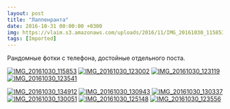 ```yaml
---
layout: post
title: "Лаппенранта"
date: 2016-10-31 00:00:00 +0300
img: https://vlaim.s3.amazonaws.com/uploads/2016/11/IMG_20161030_115853.jpg
tags: [Imported]
---
```


Рандомные фотки с телефона, достойные отдельного поста.

[![IMG_20161030_115853](https://vlaim.s3.amazonaws.com/uploads/2016/11/IMG_20161030_115853.jpg)](https://vlaim.s3.amazonaws.com/uploads/2016/11/IMG_20161030_115853.jpg) [![IMG_20161030_123002](https://vlaim.s3.amazonaws.com/uploads/2016/11/IMG_20161030_123002.jpg)](https://vlaim.s3.amazonaws.com/uploads/2016/11/IMG_20161030_123002.jpg) [![IMG_20161030_123119](https://vlaim.s3.amazonaws.com/uploads/2016/11/IMG_20161030_123119.jpg)](https://vlaim.s3.amazonaws.com/uploads/2016/11/IMG_20161030_123119.jpg) [![IMG_20161030_123541](https://vlaim.s3.amazonaws.com/uploads/2016/11/IMG_20161030_123541.jpg)](https://vlaim.s3.amazonaws.com/uploads/2016/11/IMG_20161030_123541.jpg)

[![IMG_20161030_134912](https://vlaim.s3.amazonaws.com/uploads/2016/11/IMG_20161030_134912.jpg)](https://vlaim.s3.amazonaws.com/uploads/2016/11/IMG_20161030_134912.jpg) [![IMG_20161030_130943](https://vlaim.s3.amazonaws.com/uploads/2016/11/IMG_20161030_130943.jpg)](https://vlaim.s3.amazonaws.com/uploads/2016/11/IMG_20161030_130943.jpg) [![IMG_20161030_130337](https://vlaim.s3.amazonaws.com/uploads/2016/11/IMG_20161030_130337.jpg)](https://vlaim.s3.amazonaws.com/uploads/2016/11/IMG_20161030_130337.jpg) [![IMG_20161030_130051](https://vlaim.s3.amazonaws.com/uploads/2016/11/IMG_20161030_130051.jpg)](https://vlaim.s3.amazonaws.com/uploads/2016/11/IMG_20161030_130051.jpg) [![IMG_20161030_125148](https://vlaim.s3.amazonaws.com/uploads/2016/11/IMG_20161030_125148.jpg)](https://vlaim.s3.amazonaws.com/uploads/2016/11/IMG_20161030_125148.jpg) [![IMG_20161030_123556](https://vlaim.s3.amazonaws.com/uploads/2016/11/IMG_20161030_123556.jpg)](https://vlaim.s3.amazonaws.com/uploads/2016/11/IMG_20161030_123556.jpg)
